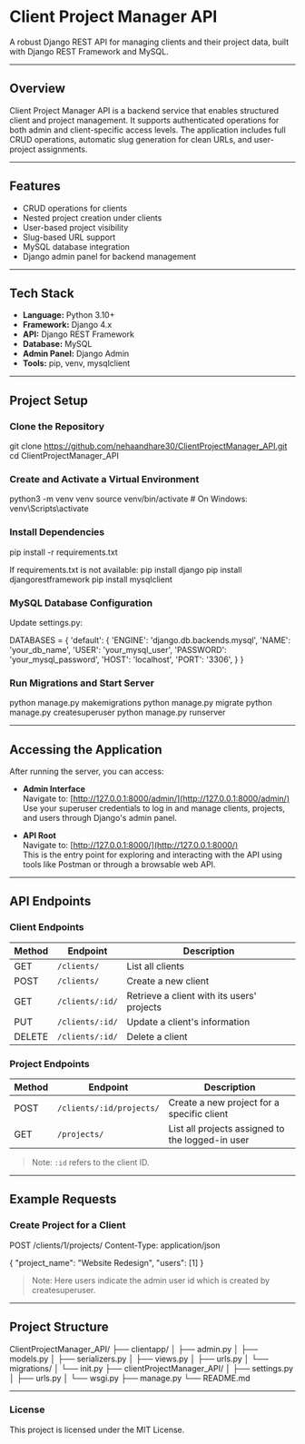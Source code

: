 # Client Project Manager API

A robust Django REST API for managing clients and their project data, built with Django REST Framework and MySQL.

---

## Overview

Client Project Manager API is a backend service that enables structured client and project management. It supports authenticated operations for both admin and client-specific access levels. The application includes full CRUD operations, automatic slug generation for clean URLs, and user-project assignments.

---

## Features

- CRUD operations for clients
- Nested project creation under clients
- User-based project visibility
- Slug-based URL support
- MySQL database integration
- Django admin panel for backend management

---

## Tech Stack

- **Language:** Python 3.10+  
- **Framework:** Django 4.x  
- **API:** Django REST Framework  
- **Database:** MySQL  
- **Admin Panel:** Django Admin  
- **Tools:** pip, venv, mysqlclient

---

## Project Setup

### Clone the Repository
git clone https://github.com/nehaandhare30/ClientProjectManager_API.git
cd ClientProjectManager_API

### Create and Activate a Virtual Environment
python3 -m venv venv
source venv/bin/activate     # On Windows: venv\Scripts\activate

### Install Dependencies
pip install -r requirements.txt

If requirements.txt is not available:
pip install django 
pip install djangorestframework 
pip install mysqlclient

### MySQL Database Configuration
Update settings.py:

DATABASES = {
    'default': {
        'ENGINE': 'django.db.backends.mysql',
        'NAME': 'your_db_name',
        'USER': 'your_mysql_user',
        'PASSWORD': 'your_mysql_password',
        'HOST': 'localhost',
        'PORT': '3306',
    }
}

### Run Migrations and Start Server
python manage.py makemigrations
python manage.py migrate
python manage.py createsuperuser
python manage.py runserver

---

## Accessing the Application

After running the server, you can access:

- **Admin Interface**  
  Navigate to: [http://127.0.0.1:8000/admin/](http://127.0.0.1:8000/admin/)  
  Use your superuser credentials to log in and manage clients, projects, and users through Django's admin panel.

- **API Root**  
  Navigate to: [http://127.0.0.1:8000/](http://127.0.0.1:8000/)  
  This is the entry point for exploring and interacting with the API using tools like Postman or through a browsable web API.

---

## API Endpoints

### Client Endpoints

| Method | Endpoint         | Description                                      |
|--------|------------------|--------------------------------------------------|
| GET    | `/clients/`      | List all clients                                 |
| POST   | `/clients/`      | Create a new client                              |
| GET    | `/clients/:id/`  | Retrieve a client with its users' projects       |
| PUT    | `/clients/:id/`  | Update a client's information                    |
| DELETE | `/clients/:id/`  | Delete a client                                  |

### Project Endpoints

| Method | Endpoint                    | Description                                           |
|--------|-----------------------------|-------------------------------------------------------|
| POST   | `/clients/:id/projects/`    | Create a new project for a specific client            |
| GET    | `/projects/`                | List all projects assigned to the logged-in user      |

> Note: `:id` refers to the client ID.

---

## Example Requests
### Create Project for a Client

POST /clients/1/projects/
Content-Type: application/json

{
  "project_name": "Website Redesign",
  "users": [1]
}
> Note: Here users indicate the admin user id which is created by createsuperuser.

---

## Project Structure

ClientProjectManager_API/ 
├── clientapp/
│   ├── admin.py
│   ├── models.py
│   ├── serializers.py
│   ├── views.py
│   ├── urls.py
│   └── migrations/
│       └── init.py
├── clientProjectManager_API/
│   ├── settings.py
│   ├── urls.py
│   └── wsgi.py
├── manage.py
└── README.md

---

### License
This project is licensed under the MIT License.
